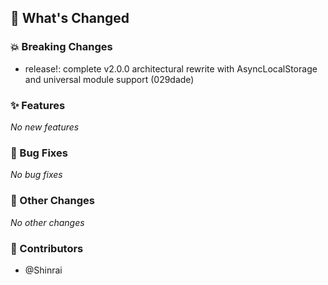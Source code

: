 ## 🚀 What's Changed

### 💥 Breaking Changes
- release!: complete v2.0.0 architectural rewrite with AsyncLocalStorage and universal module support (029dade)


### ✨ Features
_No new features_

### 🐛 Bug Fixes
_No bug fixes_

### 🔧 Other Changes
_No other changes_

### 👥 Contributors
- @Shinrai

